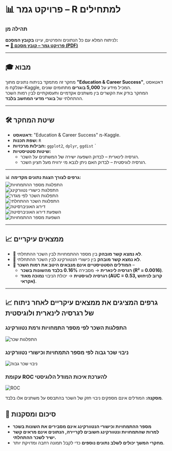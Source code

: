 # 📊 פרויקט גמר – R למתחילים
### תהילה מן   
לניתוח המלא עם כל הנתונים והפרטים, עיינו **בקובץ המסכם:**  
➡ **[📂 פרויקט גמר – קובץ מסכם (PDF)](./Final_Report.pdf)**  

---

## 🎓 מבוא  
מחקר זה מתמקד בניתוח נתונים מתוך **"Education & Career Success"**, דאטאסט שנלקח מ-Kaggle, המכיל מידע על **5,000 בוגרים** מתחומים שונים.  
המחקר בודק את הקשרים בין משתנים אקדמיים ותעסוקתיים לבין רמות השכר ההתחלתי של **בוגרי מדעי המחשב בלבד**.  

---

## 🛠️ **שיטת המחקר**  

- **דאטאסט:** "Education & Career Success" מ-Kaggle.  
- **שפת תכנות:** `R`  
- **חבילות מרכזיות:** `ggplot2`, `dplyr`, `ggdist` `  
- **שיטות סטטיסטיות:**  
  - רגרסיה לינארית – לבדוק השפעה ישירה של המשתנים על השכר.  
  - רגרסיה לוגיסטית – לבדוק האם ניתן לנבא מי ירוויח מעל חציון השכר.  

---

📊 **גרפים לצורך הצגת נתונים מקדימה:**  
![התפלגות מספר ההתמחויות](graphs/internships_distribution.png)  
![התפלגות כישורי נטוורקינג](graphs/networking_score_distribution.png)  
![התפלגות השכר לפי מגדר](graphs/salary_distribution_gender.png)  
![התפלגות השכר ההתחלתי](graphs/salary_distribution_violin.png)  
![דירוג האוניברסיטה](graphs/university_ranking_distribution.png)  
![השפעת דירוג האוניברסיטה](graphs/university_ranking_vs_salary.png)  
![השפעת מספר ההתמחויות](graphs/internships_vs_salary.png)  

---

## 📈 **ממצאים עיקריים**  

- 🔹 **לא נמצא קשר מובהק** בין מספר ההתמחויות לבין השכר ההתחלתי.  
- 🔹 **לא נמצא קשר מובהק** בין כישורי הנטוורקינג לבין השכר ההתחלתי.  
- 🔹 **המודלים הסטטיסטיים אינם מנבאים היטב את רמות השכר** –  
  - **רגרסיה לינארית** → מסבירה **0.16% בלבד מהשונות בשכר (R² = 0.0016)**.  
  - **רגרסיה לוגיסטית** → יכולת הניבוי **נמוכה מאוד (AUC = 0.53, קרוב לניחוש אקראי)**.    

---

## 📈 **גרפים המציגים את ממצאים עיקריים לאחר ניתוח של רגרסיה לינארית ולוגיסטית**   

### **התפלגות השכר לפי מספר התמחויות ורמת נטוורקינג**  
![התפלגות שכר](graphs/salary_vs_internships_networking.png)  

### **ניבוי שכר גבוה לפי מספר התמחויות וכישורי נטוורקינג**  
![ניבוי שכר גבוה](graphs/salary_prediction_probabilities.png)  

### **עקומת ROC להערכת איכות המודל הלוגיסטי**  
![ROC](graphs/ROC_curve.png)  

 **מסקנה:** המודלים אינם מספקים ניבוי חזק של השכר בהתבסס על משתנים אלו בלבד.  

## 📌 **סיכום ומסקנות**  

- **מספר ההתמחויות וכישורי הנטוורקינג אינם מסבירים את השונות בשכר**  
- **למרות שהתמחויות ונטוורקינג חשובים לקריירה, הנתונים אינם מראים קשר ישיר לשכר ההתחלתי.**  
- **מחקרי המשך יכולים לשלב נתונים נוספים** כדי לקבל תמונה רחבה ומדויקת יותר.  
